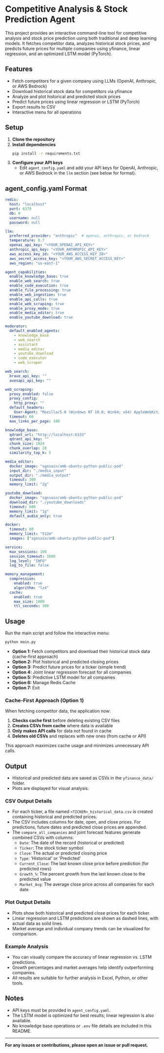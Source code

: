 # Competitive Analysis & Stock Prediction Agent

This project provides an interactive command-line tool for competitive analysis and stock price prediction using both traditional and deep learning models. It fetches competitor data, analyzes historical stock prices, and predicts future prices for multiple companies using yfinance, linear regression, and an optimized LSTM model (PyTorch).

## Features
- Fetch competitors for a given company using LLMs (OpenAI, Anthropic, or AWS Bedrock)
- Download historical stock data for competitors via yfinance
- Analyze and plot historical and predicted stock prices
- Predict future prices using linear regression or LSTM (PyTorch)
- Export results to CSV
- Interactive menu for all operations

## Setup
1. **Clone the repository**
2. **Install dependencies**
   ```bash
   pip install -r requirements.txt
   ```
3. **Configure your API keys**
   - Edit `agent_config.yaml` and add your API keys for OpenAI, Anthropic, or AWS Bedrock in the `llm` section (see below for format).

## agent_config.yaml Format
```yaml
redis:
  host: "localhost"
  port: 6379
  db: 0
  username: null
  password: null

llm:
  preferred_provider: "anthropic"  # openai, anthropic, or bedrock
  temperature: 0.7
  openai_api_key: "<YOUR_OPENAI_API_KEY>"
  anthropic_api_key: "<YOUR_ANTHROPIC_API_KEY>"
  aws_access_key_id: "<YOUR_AWS_ACCESS_KEY_ID>"
  aws_secret_access_key: "<YOUR_AWS_SECRET_ACCESS_KEY>"
  aws_region: "us-east-1"

agent_capabilities:
  enable_knowledge_base: true
  enable_web_search: true
  enable_code_execution: true
  enable_file_processing: true
  enable_web_ingestion: true
  enable_api_calls: true
  enable_web_scraping: true
  enable_proxy_mode: true
  enable_media_editor: true
  enable_youtube_download: true

moderator:
  default_enabled_agents:
    - knowledge_base
    - web_search
    - assistant
    - media_editor
    - youtube_download
    - code_executor
    - web_scraper

web_search:
  brave_api_key: ""
  avesapi_api_key: ""

web_scraping:
  proxy_enabled: false
  proxy_config:
    http_proxy: ""
  default_headers:
    User-Agent: "Mozilla/5.0 (Windows NT 10.0; Win64; x64) AppleWebKit/537.36"
  timeout: 60
  max_links_per_page: 100

knowledge_base:
  qdrant_url: "http://localhost:6333"
  qdrant_api_key: ""
  chunk_size: 1024
  chunk_overlap: 20
  similarity_top_k: 5

media_editor:
  docker_image: "sgosain/amb-ubuntu-python-public-pod"
  input_dir: "./media_input"
  output_dir: "./media_output"
  timeout: 300
  memory_limit: "2g"

youtube_download:
  docker_image: "sgosain/amb-ubuntu-python-public-pod"
  download_dir: "./youtube_downloads"
  timeout: 600
  memory_limit: "1g"
  default_audio_only: true

docker:
  timeout: 60
  memory_limit: "512m"
  images: ["sgosain/amb-ubuntu-python-public-pod"]

service:
  max_sessions: 100
  session_timeout: 3600
  log_level: "INFO"
  log_to_file: false

memory_management:
  compression:
    enabled: true
    algorithm: "lz4"
  cache:
    enabled: true
    max_size: 1000
    ttl_seconds: 300
```

## Usage
Run the main script and follow the interactive menu:
```bash
python main.py
```

- **Option 1:** Fetch competitors and download their historical stock data (cache-first approach)
- **Option 2:** Plot historical and predicted closing prices
- **Option 3:** Predict future prices for a ticker (simple trend)
- **Option 4:** Joint linear regression forecast for all companies
- **Option 5:** Predictive LSTM model for all companies
- **Option 6:** Manage Redis Cache
- **Option 7:** Exit

### Cache-First Approach (Option 1)
When fetching competitor data, the application now:
1. **Checks cache first** before deleting existing CSV files
2. **Creates CSVs from cache** where data is available
3. **Only makes API calls** for data not found in cache
4. **Deletes old CSVs** and replaces with new ones (from cache or API)

This approach maximizes cache usage and minimizes unnecessary API calls.

## Output
- Historical and predicted data are saved as CSVs in the `yfinance_data/` folder.
- Plots are displayed for visual analysis.

### CSV Output Details
- For each ticker, a file named `<TICKER>_historical_data.csv` is created containing historical and predicted prices.
- The CSV includes columns for date, open, and close prices. For predictions, future dates and predicted close prices are appended.
- The `compare_all_companies` and joint forecast features generate combined CSVs with columns:
  - `Date`: The date of the record (historical or predicted)
  - `Ticker`: The stock ticker symbol
  - `Close`: The actual or predicted closing price
  - `Type`: 'Historical' or 'Predicted'
  - `Current_Close`: The last known close price before prediction (for predicted rows)
  - `Growth_%`: The percent growth from the last known close to the predicted value
  - `Market_Avg`: The average close price across all companies for each date

### Plot Output Details
- Plots show both historical and predicted close prices for each ticker.
- Linear regression and LSTM predictions are shown as dashed lines, with actual data as solid lines.
- Market average and individual company trends can be visualized for comparison.

### Example Analysis
- You can visually compare the accuracy of linear regression vs. LSTM predictions.
- Growth percentages and market averages help identify outperforming companies.
- All results are suitable for further analysis in Excel, Python, or other tools.

## Notes
- API keys must be provided in `agent_config.yaml`.
- The LSTM model is optimized for best results; linear regression is also available.
- No knowledge base operations or `.env` file details are included in this README.

---

**For any issues or contributions, please open an issue or pull request.**
